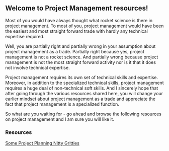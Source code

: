 ## Welcome to Project Management resources!

Most of you would have always thought what rocket science is there in project management. To most of you, project management would have been the easiest and most straight forward trade with hardly any technical expertise required.

Well, you are partially right and partially wrong in your assumption about project management as a trade. Partially right because yes, project management is not a rocket science. And partially wrong because project management is not the most straight forward activity nor is it that it does not involve technical expertise.

Project management requires its own set of technical skills and expertise. Moreover, in addition to the specialized technical skills, project management requires a huge deal of non-technical soft skills. And I sincerely hope that after going through the various resources shared here, you will change your earlier mindset about project management as a trade and appreciate the fact that project management is a specialized function.

So what are you waiting for - go ahead and browse the following resources on project management and I am sure you will like it.

### Resources

[Some Project Planning Nitty Gritties](/commonplanningpoints.md)
